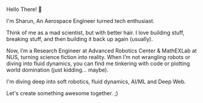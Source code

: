 Hello There! 👋

I'm Sharun, An Aerospace Engineer turned tech enthusiast.

Think of me as a mad scientist, but with better hair. I love building stuff, breaking stuff, and then building it back up again (usually). 

Now, I’m a Research Engineer at Advanced Robotics Center & MathEXLab at NUS, turning science fiction into reality. When I’m not wrangling robots or diving into fluid dynamics, you can find me tinkering with code or plotting world domination (just kidding... maybe).

I'm diving deep into soft robotics, fluid dynamics, AI/ML and Deep Web. 

Let's create something awesome together. ;)


